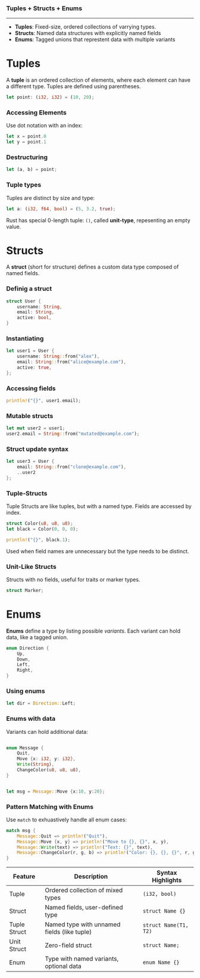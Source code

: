 ### Tuples + Structs + Enums
---
- **Tuples**: Fixed-size, ordered collections of varrying types.
- **Structs**: Named data structures with explicitly named fields
- **Enums**: Tagged unions that represtent data with multiple variants


# Tuples

A **tuple** is an ordered collection of elements, where each element can have a different type. Tuples are defined using parentheses.

```rust
let point: (i32, i32) = (10, 20);
```

### Accessing Elements

Use dot notation with an index:
```rust
let x = point.0
let y = point.1
```

### Destructuring
```rust
let (a, b) = point;
```

### Tuple types
Tuples are distinct by size and type:
```rust
let a: (i32, f64, bool) = (5, 3.2, true);
```

Rust has special 0-length tuple: `()`, called **unit-type**, repesenting an empty value.

# Structs

A **struct** (short for structure) defines a custom data type composed of named fields.

### Definig a struct

```rust
struct User {
    username: String,
    email: String,
    active: bool,
}
```

### Instantiating

```rust
let user1 = User {
    username: String::from("alex"),
    email: String::from("alice@example.com"),
    active: true,
};
```

### Accessing fields

```rust
println!("{}", user1.email);
```

### Mutable structs

```rust
let mut user2 = user1;
user2.email = String::from("mutated@example.com");
```

### Struct update syntax

```rust
let user3 = User {
    email: String::from("clone@example.com"),
    ..user2
};
```

### Tuple-Structs

Tuple Structs are like tuples, but with a named type. Fields are accessed by index.

```rust
struct Color(u8, u8, u8);
let black = Color(0, 0, 0);

println!("{}", black.1);
```

Used when field names are unnecessary but the type needs to be distinct.

### Unit-Like Structs

Structs with no fields, useful for traits or marker types.

```rust
struct Marker;
```

# Enums


**Enums** define a type by listing possible *variants*. Each variant can hold data, like a tagged union.

```rust
enum Direction {
    Up,
    Down,
    Left,
    Right,
}
```

### Using enums

```rust
let dir = Direction::Left;
```
### Enums with data 

Variants can hold additional data:

```rust

enum Message {
    Quit,
    Move {x: i32, y: i32},
    Write(String),
    ChangeColor(u8, u8, u8),
}


let msg = Message::Move {x:10, y:20};
```

### Pattern Matching with Enums

Use `match` to exhuastively handle all enum cases:

```rust
match msg {
    Message::Quit => println!("Quit"),
    Message::Move {x, y} => println!("Move to {}, {}", x, y),
    Message::Write(text) => println!("Text: {}", text),
    Message::ChangeColor(r, g, b) => println!("Color: {}, {}, {}", r, g, b),
}
```

| Feature      | Description                                 | Syntax Highlights           |
|--------------|---------------------------------------------|-----------------------------|
| Tuple        | Ordered collection of mixed types           | `(i32, bool)`               |
| Struct       | Named fields, user-defined type             | `struct Name {}`            |
| Tuple Struct | Named type with unnamed fields (like tuple) | `struct Name(T1, T2)`       |
| Unit Struct  | Zero-field struct                           | `struct Name;`              |
| Enum         | Type with named variants, optional data     | `enum Name {}`              |

